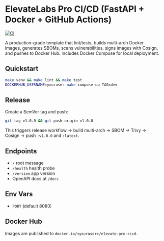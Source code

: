 # ElevateLabs Pro CI/CD (FastAPI + Docker + GitHub Actions)

[![CI](https://github.com/<youruser>/elevate-pro-cicd/actions/workflows/ci.yml/badge.svg)](../../actions/workflows/ci.yml)

A production-grade template that lint/tests, builds multi-arch Docker images, generates SBOMs, scans vulnerabilities, signs images with Cosign, and pushes to Docker Hub. Includes Docker Compose for local deployment.

## Quickstart
```bash
make venv && make lint && make test
DOCKERHUB_USERNAME=youruser make compose-up TAG=dev
```

## Release
Create a SemVer tag and push:
```bash
git tag v1.0.0 && git push origin v1.0.0
```
This triggers release workflow → build multi-arch → SBOM → Trivy → Cosign → push `:v1.0.0` and `:latest`.

## Endpoints
- `/` root message
- `/health` health probe
- `/version` app version
- OpenAPI docs at `/docs`

## Env Vars
- `PORT` (default 8080)

## Docker Hub
Images are published to `docker.io/<youruser>/elevate-pro-cicd`.
